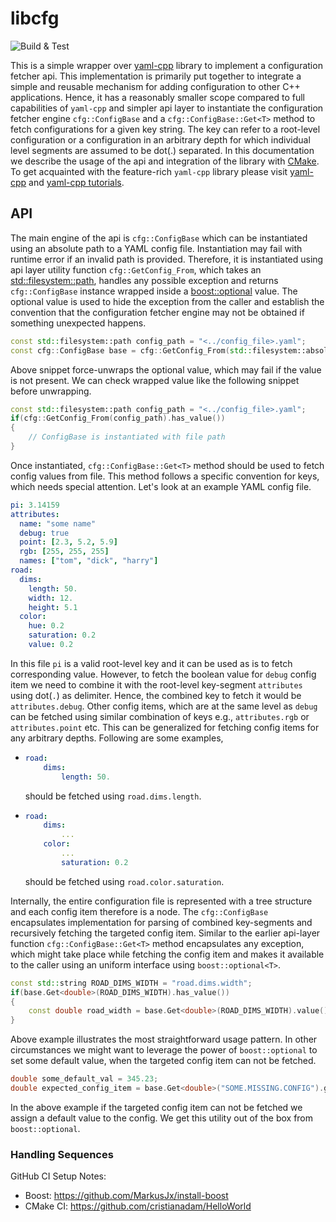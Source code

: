 # libcfg

![Build & Test](https://github.com/sarkarchandan/libcfg/actions/workflows/c-cpp.yml/badge.svg)

This is a simple wrapper over [yaml-cpp](https://github.com/jbeder/yaml-cpp) library to implement a configuration 
fetcher api. This implementation is primarily put together to integrate a simple and reusable mechanism for adding 
configuration to other C++ applications. Hence, it has a reasonably smaller scope compared to full capabilities of 
`yaml-cpp` and simpler api layer to instantiate the configuration fetcher engine `cfg::ConfigBase` and a 
`cfg::ConfigBase::Get<T>` method to fetch configurations for a given key string. The key can refer to a root-level 
configuration or a configuration in an arbitrary depth for which individual level segments are assumed to be dot(.) 
separated. In this documentation we describe  the usage of the api and integration of the library with 
[CMake](https://cmake.org/cmake/help/latest/). To get acquainted with the feature-rich `yaml-cpp` library please visit 
[yaml-cpp](https://github.com/jbeder/yaml-cpp) and [yaml-cpp tutorials](https://github.com/jbeder/yaml-cpp/wiki/Tutorial).

## API

The main engine of the api is `cfg::ConfigBase` which can be instantiated using an absolute path to a YAML config file. 
Instantiation may fail with runtime error if an invalid path is provided. Therefore, it is instantiated using api layer 
utility function `cfg::GetConfig_From`, which takes an [std::filesystem::path](https://en.cppreference.com/w/cpp/filesystem/path), 
handles any possible exception and returns `cfg::ConfigBase` instance wrapped inside a 
[boost::optional](https://www.boost.org/doc/libs/1_81_0/libs/optional/doc/html/index.html) value. The optional value is 
used to hide the exception from the caller and establish the convention that the configuration fetcher engine may not 
be obtained if something unexpected happens.

```cpp
const std::filesystem::path config_path = "<../config_file>.yaml";
const cfg::ConfigBase base = cfg::GetConfig_From(std::filesystem::absolute(config_path)).value();
```

Above snippet force-unwraps the optional value, which may fail if the value is not present. We can check wrapped value 
like the following snippet before unwrapping.

```cpp
const std::filesystem::path config_path = "<../config_file>.yaml";
if(cfg::GetConfig_From(config_path).has_value())
{
    // ConfigBase is instantiated with file path
}
```

Once instantiated, `cfg::ConfigBase::Get<T>` method should be used to fetch config values from file. This method 
follows a specific convention for keys, which needs special attention. Let's look at an example YAML config file.

```yaml
pi: 3.14159
attributes:
  name: "some name"
  debug: true
  point: [2.3, 5.2, 5.9]
  rgb: [255, 255, 255]
  names: ["tom", "dick", "harry"]
road:
  dims:
    length: 50.
    width: 12.
    height: 5.1
  color:
    hue: 0.2
    saturation: 0.2
    value: 0.2
```

In this file `pi` is a valid root-level key and it can be used as is to fetch corresponding value. However, to fetch 
the boolean value for `debug` config item we need to combine it with the root-level key-segment `attributes` using 
dot(`.`) as delimiter. Hence, the combined key to fetch it would be `attributes.debug`. Other config items, 
which are at the same level as `debug` can be fetched using similar combination of keys e.g., `attributes.rgb` or 
`attributes.point` etc. This can be generalized for fetching config items for any arbitrary depths. Following are 
some examples,

- 
    ```yaml
    road:
        dims:
            length: 50.
    ```
    should be fetched using `road.dims.length`.

-
    ```yaml
    road:
        dims:
            ...
        color:
            ...
            saturation: 0.2
    ```
    should be fetched using `road.color.saturation`.

Internally, the entire configuration file is represented with a tree structure and each config item therefore is a node. 
The `cfg::ConfigBase` encapsulates implementation for parsing of combined key-segments and recursively fetching the 
targeted config item. Similar to the earlier api-layer function `cfg::ConfigBase::Get<T>` method encapsulates any 
exception, which might take place while fetching the config item and makes it available to the caller using an uniform 
interface using `boost::optional<T>`.

```cpp
const std::string ROAD_DIMS_WIDTH = "road.dims.width";
if(base.Get<double>(ROAD_DIMS_WIDTH).has_value())
{
    const double road_width = base.Get<double>(ROAD_DIMS_WIDTH).value();
}
```

Above example illustrates the most straightforward usage pattern. In other circumstances we might want to leverage the 
power of `boost::optional` to set some default value, when the targeted config item can not be fetched.

```cpp
double some_default_val = 345.23;
double expected_config_item = base.Get<double>("SOME.MISSING.CONFIG").get_value_or(some_default_val);
```

In the above example if the targeted config item can not be fetched we assign a default value to the config. We get 
this utility out of the box from `boost::optional`.

### Handling Sequences


GitHub CI Setup Notes:
* Boost: https://github.com/MarkusJx/install-boost
* CMake CI: https://github.com/cristianadam/HelloWorld